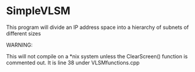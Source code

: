 # SimpleVLSM
This program will divide an IP address space into a hierarchy of subnets of different sizes

WARNING:

This will not compile on a *nix system unless the ClearScreen() function is commented out.  It is line 38 under VLSMfunctions.cpp


